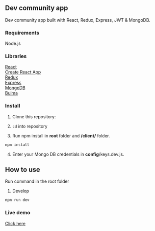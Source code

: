 ## Dev community app

Dev community app built with React, Redux, Express, JWT & MongoDB.

### Requirements

Node.js

### Libraries

[React](https://reactjs.org/)  
[Create React App](https://github.com/facebook/create-react-app)  
[Redux](https://redux.js.org/)  
[Express](https://expressjs.com/)  
[MongoDB](https://www.mongodb.com/)  
[Bulma](https://bulma.io/)

### Install

1. Clone this repository:

2. `cd` into repository

3. Run npm install in **root** folder and **/client/** folder.

```bash
npm install
```

4. Enter your Mongo DB credentials in **config**/keys.dev.js.

## How to use

Run command in the root folder

1. Develop

```bash
npm run dev
```

### Live demo

[Click here](https://tranquil-shelf-36971.herokuapp.com/)
